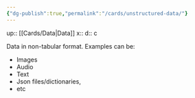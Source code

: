 ```yaml
---
{"dg-publish":true,"permalink":"/cards/unstructured-data/"}
---
```


up:: [[Cards/Data\|Data]]
x:: 
d:: c

Data in non-tabular format. Examples can be:
- Images
- Audio
- Text
- Json files/dictionaries, 
- etc